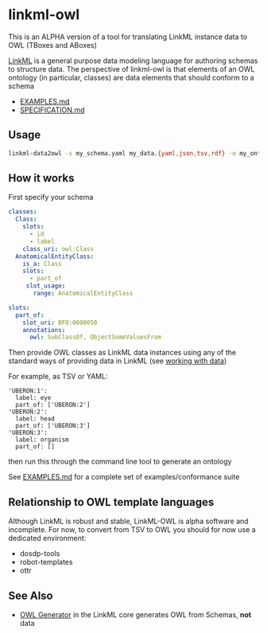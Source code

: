 # linkml-owl

This is an ALPHA version of a tool for translating LinkML instance data to OWL (TBoxes and ABoxes)

[LinkML](https://linkml/io/linkml) is a general purpose data modeling
language for authoring schemas to structure data. The perspective of
linkml-owl is that elements of an OWL ontology (in particular,
classes) are data elements that should conform to a schema

* [EXAMPLES.md](EXAMPLES.md)
* [SPECIFICATION.md](SPECIFICATION.md)

## Usage

```bash
linkml-data2owl -s my_schema.yaml my_data.{yaml,json,tsv,rdf} -o my_ontology.owl.ttl 
```

## How it works

First specify your schema

```yaml
classes:
  Class:
    slots:
      - id
      - label
    class_uri: owl:Class
  AnatomicalEntityClass:
    is_a: Class
    slots:
      - part_of
     slot_usage:
       range: AnatomicalEntityClass

slots:
  part_of:
    slot_uri: BFO:0000050
    annotations:
      owl: SubClassOf, ObjectSomeValuesFrom
```

Then provide OWL classes as LinkML data instances using any of the standard ways of providing data in LinkML (see [working with data](https://linkml.io/linkml/data/index.html))

For example, as TSV or YAML:

```
'UBERON:1':
  label: eye
  part_of: ['UBERON:2']
'UBERON:2':
  label: head
  part_of: ['UBERON:3']
'UBERON:3':
  label: organism
  part_of: []
```

then run this through the command line tool to generate an ontology

See [EXAMPLES.md](EXAMPLES.md) for a complete set of examples/conformance suite


## Relationship to OWL template languages

Although LinkML is robust and stable, LinkML-OWL is alpha software and incomplete. For now, to convert from TSV to OWL you should for now use a dedicated environment:

 * dosdp-tools
 * robot-templates
 * ottr

## See Also

* [OWL Generator](https://linkml.io/linkml/generators/owl.html) in the LinkML core generates OWL from Schemas, **not** data
